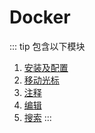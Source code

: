 # Docker

::: tip 包含以下模块
1. [安装及配置](/tools/docker/install-setting.md)
2. [移动光标](/linux/vim/move.md)
3. [注释](/linux/vim/annotation.md)
4. [编辑](/linux/vim/edit.md)
5. [搜索](/linux/vim/search.md)
:::
